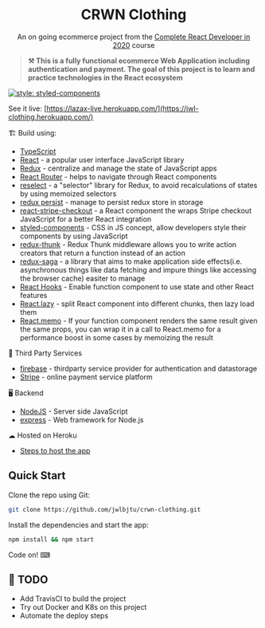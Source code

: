 <h1 align=center>CRWN Clothing</h1>

<p align=center>
An on going ecommerce project from the <a href='https://www.udemy.com/complete-react-developer-zero-to-mastery/'>Complete React Developer in 2020</a> course
</p>

> **⚒ This is a fully functional ecommerce Web Application including authentication and payment. The goal of this project is to learn and practice technologies in the React ecosystem**

[![style: styled-components](https://img.shields.io/badge/style-%F0%9F%92%85%20styled--components-orange.svg?colorB=daa357&colorA=db748e)](https://github.com/styled-components/styled-components)  

See it live: [https://lazax-live.herokuapp.com/](https://jwl-clothing.herokuapp.com/)

🏗  Build using:

- [TypeScript](https://www.typescriptlang.org/)
- [React](https://reactjs.org/) - a popular user interface JavaScript library
- [Redux](https://redux.js.org/) - centralize and manage the state of JavaScript apps
- [React Router](https://reacttraining.com/react-router/) - helps to navigate through React components
- [reselect](https://github.com/reduxjs/reselect#motivation-for-memoized-selectors) - a "selector" library for Redux, to avoid recalculations of states by using memoized selectors
- [redux persist](https://github.com/rt2zz/redux-persist) - manage to persist redux store in storage
- [react-stripe-checkout](https://www.npmjs.com/package/react-stripe-checkout) - a React component the wraps Stripe checkout JavaScript for a better React integration
- [styled-components](https://www.styled-components.com/) - CSS in JS concept, allow developers style their components by using JavaScript
- [redux-thunk](https://www.npmjs.com/package/redux-thunk) - Redux Thunk middleware allows you to write action creators that return a function instead of an action
- [redux-saga](https://redux-saga.js.org/) - a library that aims to make application side effects(i.e. asynchronous things like data fetching and impure things like accessing the browser cache) easiter to manage
- [React Hooks](https://reactjs.org/docs/hooks-intro.html) - Enable function component to use state and other React features
- [React.lazy](https://reactjs.org/docs/code-splitting.html) - split React component into different chunks, then lazy load them
- [React.memo](https://reactjs.org/docs/react-api.html#reactmemo) - If your function component renders the same result given the same props, you can wrap it in a call to React.memo for a performance boost in some cases by memoizing the result

💈 Third Party Services

- [firebase](https://firebase.google.com/) - thirdparty service provider for authentication and datastorage
- [Stripe](https://stripe.com/) - online payment service platform

🖥 Backend
- [NodeJS](https://nodejs.org/en/) - Server side JavaScript
- [express](https://expressjs.com/) - Web framework for Node.js

☁  Hosted on Heroku
- [Steps to host the app](https://github.com/jwlbjtu/crwn-clothing/blob/master/Heroku.md)

## Quick Start

Clone the repo using Git:

```bash
git clone https://github.com/jwlbjtu/crwn-clothing.git
```

Install the dependencies and start the app:

```bash
npm install && npm start
```

Code on! ⌨ 

## 📜  TODO
* Add TravisCI to build the project
* Try out Docker and K8s on this project
* Automate the deploy steps
